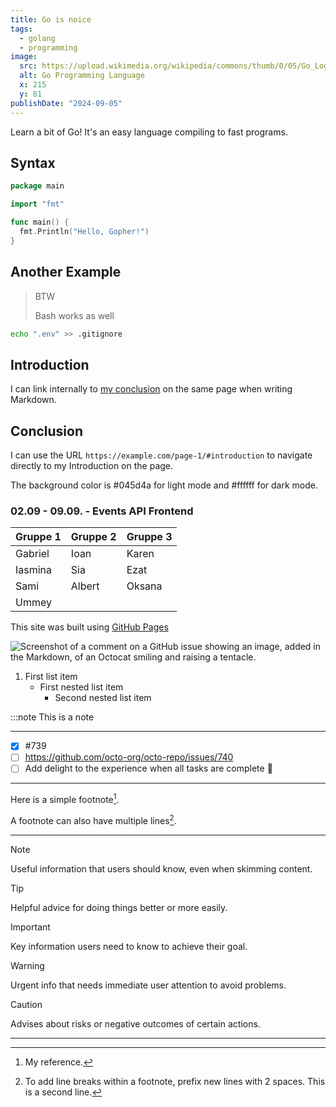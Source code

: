```yaml
---
title: Go is noice
tags:
  - golang
  - programming
image:
  src: https://upload.wikimedia.org/wikipedia/commons/thumb/0/05/Go_Logo_Blue.svg/215px-Go_Logo_Blue.svg.png
  alt: Go Programming Language
  x: 215
  y: 81
publishDate: "2024-09-05"
---
```


Learn a bit of Go! It's an easy language compiling to fast programs.

## Syntax

```go title="main.go"
package main

import "fmt"

func main() {
  fmt.Println("Hello, Gopher!")
}
```

## Another Example

> BTW
>
> Bash works as well

```bash
echo ".env" >> .gitignore
```

## Introduction

I can link internally to [my conclusion](#conclusion) on the same page when writing Markdown.

## Conclusion

I can use the URL `https://example.com/page-1/#introduction` to navigate directly to my Introduction on the page.

The background color is #045d4a for light mode and #ffffff for dark mode.

### 02.09 - 09.09. - Events API Frontend

| Gruppe 1 | Gruppe 2 | Gruppe 3 |
| -------- | -------- | -------- |
| Gabriel  | Ioan     | Karen    |
| Iasmina  | Sia      | Ezat     |
| Sami     | Albert   | Oksana   |
| Ummey    |          |          |

This site was built using [GitHub Pages](https://pages.github.com/)

![Screenshot of a comment on a GitHub issue showing an image, added in the Markdown, of an Octocat smiling and raising a tentacle.](https://myoctocat.com/assets/images/base-octocat.svg)

1. First list item
   - First nested list item
     - Second nested list item

:::note
This is a note

---

- [x] #739
- [ ] https://github.com/octo-org/octo-repo/issues/740
- [ ] Add delight to the experience when all tasks are complete :tada:

---

Here is a simple footnote[^1].

A footnote can also have multiple lines[^2].

---

<!-- This content will not appear in the rendered Markdown -->

> [!NOTE]
> Useful information that users should know, even when skimming content.

> [!TIP]
> Helpful advice for doing things better or more easily.

> [!IMPORTANT]
> Key information users need to know to achieve their goal.

> [!WARNING]
> Urgent info that needs immediate user attention to avoid problems.

> [!CAUTION]
> Advises about risks or negative outcomes of certain actions.

---

[^1]: My reference.

[^2]:
    To add line breaks within a footnote, prefix new lines with 2 spaces.
    This is a second line.
